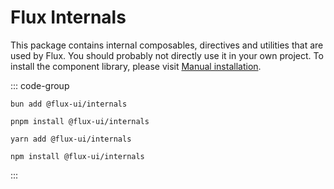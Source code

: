 # Flux Internals

This package contains internal composables, directives and utilities that are used by Flux. You should probably not directly use it in your own project. To install the component library, please visit [Manual installation](../guide/introduction/installation/manual).

::: code-group

```shell [Bun]
bun add @flux-ui/internals
```

```shell [PNPM]
pnpm install @flux-ui/internals
```

```shell [Yarn]
yarn add @flux-ui/internals
```

```shell [NPM]
npm install @flux-ui/internals
```

:::

